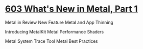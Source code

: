 
# [603 What's New in Metal, Part 1](https://developer.apple.com/videos/play/wwdc2015/603/)



Metal in Review
New Feature
Metal and App Thinning


Introducing MetalKit
Metal Performance Shaders

Metal System Trace Tool
Metal Best Practices
